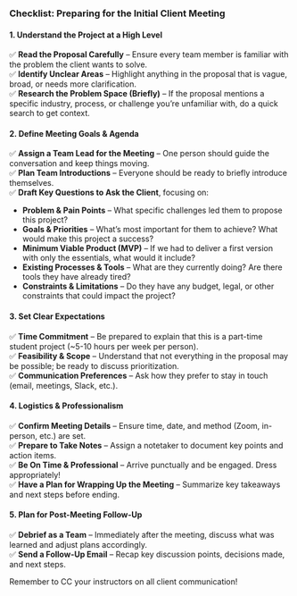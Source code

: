 
### Checklist: Preparing for the Initial Client Meeting

#### 1. Understand the Project at a High Level

✅ **Read the Proposal Carefully** – Ensure every team member is familiar with the problem the client wants to solve.  
✅ **Identify Unclear Areas** – Highlight anything in the proposal that is vague, broad, or needs more clarification.  
✅ **Research the Problem Space (Briefly)** – If the proposal mentions a specific industry, process, or challenge you’re unfamiliar with, do a quick search to get context.

#### 2. Define Meeting Goals & Agenda

✅ **Assign a Team Lead for the Meeting** – One person should guide the conversation and keep things moving.  
✅ **Plan Team Introductions** – Everyone should be ready to briefly introduce themselves.  
✅ **Draft Key Questions to Ask the Client**, focusing on:
- **Problem & Pain Points** – What specific challenges led them to propose this project?
- **Goals & Priorities** – What’s most important for them to achieve? What would make this project a success?
- **Minimum Viable Product (MVP)** – If we had to deliver a first version with only the essentials, what would it include?
- **Existing Processes & Tools** – What are they currently doing? Are there tools they have already tired?
- **Constraints & Limitations** – Do they have any budget, legal, or other constraints that could impact the project?

#### 3. Set Clear Expectations

✅ **Time Commitment** – Be prepared to explain that this is a part-time student project (~5-10 hours per week per person).  
✅ **Feasibility & Scope** – Understand that not everything in the proposal may be possible; be ready to discuss prioritization.  
✅ **Communication Preferences** – Ask how they prefer to stay in touch (email, meetings, Slack, etc.).

#### 4. Logistics & Professionalism

✅ **Confirm Meeting Details** – Ensure time, date, and method (Zoom, in-person, etc.) are set.  
✅ **Prepare to Take Notes** – Assign a notetaker to document key points and action items.  
✅ **Be On Time & Professional** – Arrive punctually and be engaged. Dress appropriately!  
✅ **Have a Plan for Wrapping Up the Meeting** – Summarize key takeaways and next steps before ending.

#### 5. Plan for Post-Meeting Follow-Up

✅ **Debrief as a Team** – Immediately after the meeting, discuss what was learned and adjust plans accordingly.  
✅ **Send a Follow-Up Email** – Recap key discussion points, decisions made, and next steps.  

Remember to CC your instructors on all client communication!
